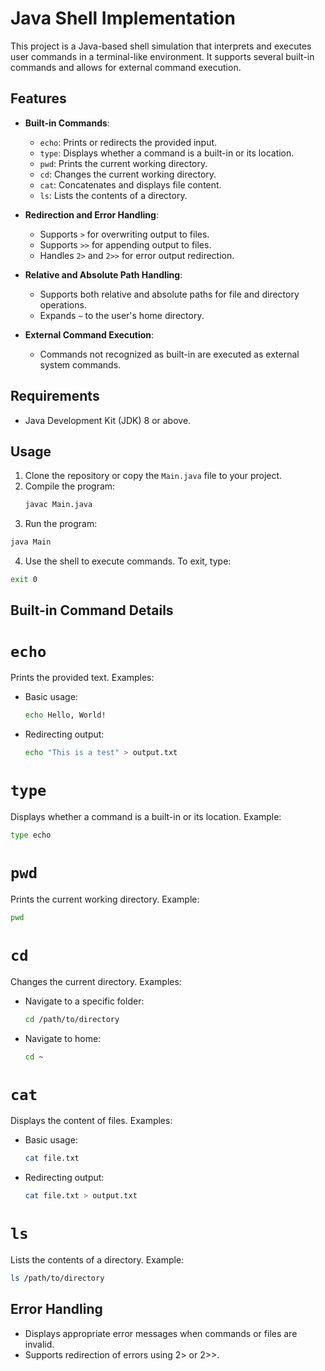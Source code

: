 # Java Shell Implementation

This project is a Java-based shell simulation that interprets and executes user commands in a terminal-like environment. It supports several built-in commands and allows for external command execution.

## Features

- **Built-in Commands**:
  - `echo`: Prints or redirects the provided input.
  - `type`: Displays whether a command is a built-in or its location.
  - `pwd`: Prints the current working directory.
  - `cd`: Changes the current working directory.
  - `cat`: Concatenates and displays file content.
  - `ls`: Lists the contents of a directory.

- **Redirection and Error Handling**:
  - Supports `>` for overwriting output to files.
  - Supports `>>` for appending output to files.
  - Handles `2>` and `2>>` for error output redirection.

- **Relative and Absolute Path Handling**:
  - Supports both relative and absolute paths for file and directory operations.
  - Expands `~` to the user's home directory.

- **External Command Execution**:
  - Commands not recognized as built-in are executed as external system commands.

## Requirements

- Java Development Kit (JDK) 8 or above.

## Usage

1. Clone the repository or copy the `Main.java` file to your project.
2. Compile the program:
   ```bash
   javac Main.java
    ```
3. Run the program:
  ```bash
  java Main
  ```
4. Use the shell to execute commands. To exit, type:
  ```bash
  exit 0
  ```
## Built-in Command Details
# `echo`
Prints the provided text. Examples:
- Basic usage:
  ```bash
  echo Hello, World!
  ```
- Redirecting output:
  ```bash
  echo "This is a test" > output.txt
  ```
# `type`
Displays whether a command is a built-in or its location. Example:
  ```bash
  type echo
  ```
# `pwd`
Prints the current working directory. Example:
  ```bash
  pwd
  ```
# `cd`
Changes the current directory. Examples:
- Navigate to a specific folder:
  ```bash
  cd /path/to/directory
  ```
- Navigate to home:
  ```bash
  cd ~
  ```
# `cat`
Displays the content of files. Examples:
- Basic usage:
  ```bash
  cat file.txt
  ```
- Redirecting output:
  ```bash
  cat file.txt > output.txt
  ```
# `ls`
Lists the contents of a directory. Example:
  ```bash
  ls /path/to/directory
  ```
## Error Handling
- Displays appropriate error messages when commands or files are invalid.
- Supports redirection of errors using 2> or 2>>.
